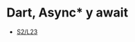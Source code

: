 Dart, Async* y await
======================


- [S2/L23](https://www.youtube.com/watch?v=CX9saA9W96M&list=PLCKuOXG0bPi0sIn-nDsi7ma9OV6MEMkxj&index=29)


